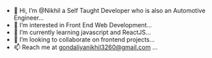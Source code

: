 - 👋 Hi, I’m @Nikhil a Self Taught Developer who is also an Automotive Engineer...
- 👀 I’m interested in Front End Web Development...
- 🌱 I’m currently learning javascript and ReactJS...
- 💞️ I’m looking to collaborate on frontend projects...
- 📫 Reach me at gondaliyanikhil3260@gmail.com ...

